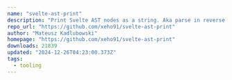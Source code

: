 ```yaml
---
name: "svelte-ast-print"
description: "Print Svelte AST nodes as a string. Aka parse in reverse."
repo_url: "https://github.com/xeho91/svelte-ast-print"
author: "Mateusz Kadlubowski"
homepage: "https://github.com/xeho91/svelte-ast-print"
downloads: 21839
updated: "2024-12-26T04:23:00.373Z"
tags: 
  - tooling
---
```

